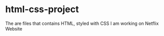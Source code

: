 # html-css-project
The are files that contains HTML, styled with CSS
I am working on Netflix Website
